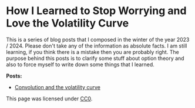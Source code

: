 # How I Learned to Stop Worrying and Love the Volatility Curve

This is a series of blog posts that I composed in the winter of the year 2023 / 2024. Please don't take any of the information as absolute facts. I am still learning, if you think there is a mistake then you are probably right. The purpose behind this posts is to clarify some stuff about option theory and also to force myself to write down some things that I learned. 

**Posts:**

* [Convolution and the volatility curve](volatility/convolution.md)




This page was licensed under [CC0](https://creativecommons.org/publicdomain/zero/1.0/).
